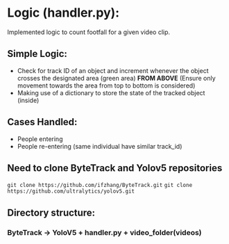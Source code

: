 # Logic (handler.py):
Implemented logic to count footfall for a given video clip.

## Simple Logic:
- Check for track ID of an object and increment whenever the object crosses the designated area (green area) **FROM ABOVE** (Ensure only movement towards the area from top to bottom is considered)
- Making use of a dictionary to store the state of the tracked object (inside)

## Cases Handled:
- People entering
- People re-entering (same individual have similar track_id)

## Need to clone ByteTrack and Yolov5 repositories
```git clone https://github.com/ifzhang/ByteTrack.git```
```git clone https://github.com/ultralytics/yolov5.git```
## Directory structure:
### ByteTrack -> YoloV5 + handler.py + video_folder(videos)
